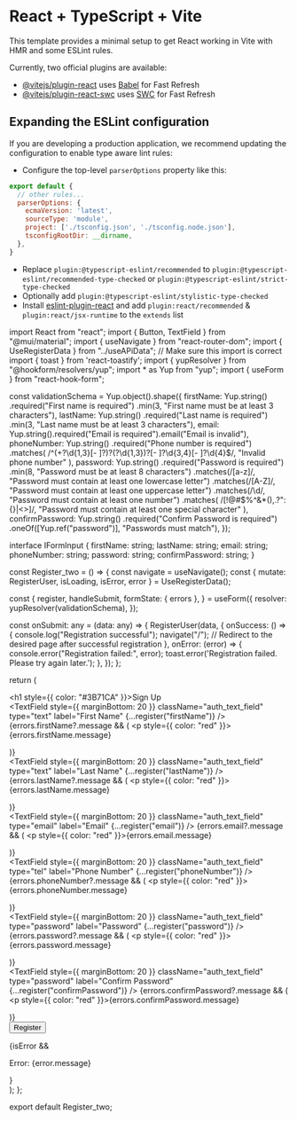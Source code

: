 # React + TypeScript + Vite

This template provides a minimal setup to get React working in Vite with HMR and some ESLint rules.

Currently, two official plugins are available:

- [@vitejs/plugin-react](https://github.com/vitejs/vite-plugin-react/blob/main/packages/plugin-react/README.md) uses [Babel](https://babeljs.io/) for Fast Refresh
- [@vitejs/plugin-react-swc](https://github.com/vitejs/vite-plugin-react-swc) uses [SWC](https://swc.rs/) for Fast Refresh

## Expanding the ESLint configuration

If you are developing a production application, we recommend updating the configuration to enable type aware lint rules:

- Configure the top-level `parserOptions` property like this:

```js
export default {
  // other rules...
  parserOptions: {
    ecmaVersion: 'latest',
    sourceType: 'module',
    project: ['./tsconfig.json', './tsconfig.node.json'],
    tsconfigRootDir: __dirname,
  },
}
```

- Replace `plugin:@typescript-eslint/recommended` to `plugin:@typescript-eslint/recommended-type-checked` or `plugin:@typescript-eslint/strict-type-checked`
- Optionally add `plugin:@typescript-eslint/stylistic-type-checked`
- Install [eslint-plugin-react](https://github.com/jsx-eslint/eslint-plugin-react) and add `plugin:react/recommended` & `plugin:react/jsx-runtime` to the `extends` list


import React from "react";
import { Button, TextField } from "@mui/material";
import { useNavigate } from "react-router-dom";
import { UseRegisterData } from "../useAPiData"; // Make sure this import is correct
import { toast } from 'react-toastify';
import { yupResolver } from "@hookform/resolvers/yup";
import * as Yup from "yup";
import { useForm } from "react-hook-form";

const validationSchema = Yup.object().shape({
  firstName: Yup.string()
    .required("First name is required")
    .min(3, "First name must be at least 3 characters"),
  lastName: Yup.string()
    .required("Last name is required")
    .min(3, "Last name must be at least 3 characters"),
  email: Yup.string().required("Email is required").email("Email is invalid"),
  phoneNumber: Yup.string()
    .required("Phone number is required")
    .matches(
      /^(\+?\d{1,3}[- ]?)?\(?\d{1,3}\)?[- ]?\d{3,4}[- ]?\d{4}$/,
      "Invalid phone number"
    ),
  password: Yup.string()
    .required("Password is required")
    .min(8, "Password must be at least 8 characters")
    .matches(/[a-z]/, "Password must contain at least one lowercase letter")
    .matches(/[A-Z]/, "Password must contain at least one uppercase letter")
    .matches(/\d/, "Password must contain at least one number")
    .matches(
      /[!@#$%^&*(),.?":{}|<>]/,
      "Password must contain at least one special character"
    ),
  confirmPassword: Yup.string()
    .required("Confirm Password is required")
    .oneOf([Yup.ref("password")], "Passwords must match"),
});

interface IFormInput {
  firstName: string;
  lastName: string;
  email: string;
  phoneNumber: string;
  password: string;
  confirmPassword: string;
}

const Register_two = () => {
  const navigate = useNavigate();
  const { mutate: RegisterUser, isLoading, isError, error } = UseRegisterData();

  const {
    register,
    handleSubmit,
    formState: { errors },
  } = useForm<IFormInput>({
    resolver: yupResolver(validationSchema),
  });

  const onSubmit: any = (data: any) => {
    RegisterUser(data, {
      onSuccess: () => {
        console.log("Registration successful");
        navigate("/"); // Redirect to the desired page after successful registration
      },
      onError: (error) => {
        console.error("Registration failed:", error);
        toast.error('Registration failed. Please try again later.');
      },
    });
  };

  return (
    <div>
      <form onSubmit={handleSubmit(onSubmit)}>
        <div>
          <h1 style={{ color: "#3B71CA" }}>Sign Up</h1>
        </div>
        <div>
          <TextField
            style={{ marginBottom: 20 }}
            className="auth_text_field"
            type="text"
            label="First Name"
            {...register("firstName")}
          />
          {errors.firstName?.message && (
            <p style={{ color: "red" }}>{errors.firstName.message}</p>
          )}
        </div>
        <div>
          <TextField
            style={{ marginBottom: 20 }}
            className="auth_text_field"
            type="text"
            label="Last Name"
            {...register("lastName")}
          />
          {errors.lastName?.message && (
            <p style={{ color: "red" }}>{errors.lastName.message}</p>
          )}
        </div>
        <div>
          <TextField
            style={{ marginBottom: 20 }}
            className="auth_text_field"
            type="email"
            label="Email"
            {...register("email")}
          />
          {errors.email?.message && (
            <p style={{ color: "red" }}>{errors.email.message}</p>
          )}
        </div>
        <div>
          <TextField
            style={{ marginBottom: 20 }}
            className="auth_text_field"
            type="tel"
            label="Phone Number"
            {...register("phoneNumber")}
          />
          {errors.phoneNumber?.message && (
            <p style={{ color: "red" }}>{errors.phoneNumber.message}</p>
          )}
        </div>
        <div>
          <TextField
            style={{ marginBottom: 20 }}
            className="auth_text_field"
            type="password"
            label="Password"
            {...register("password")}
          />
          {errors.password?.message && (
            <p style={{ color: "red" }}>{errors.password.message}</p>
          )}
        </div>
        <div>
          <TextField
            style={{ marginBottom: 20 }}
            className="auth_text_field"
            type="password"
            label="Confirm Password"
            {...register("confirmPassword")}
          />
          {errors.confirmPassword?.message && (
            <p style={{ color: "red" }}>{errors.confirmPassword.message}</p>
          )}
        </div>
        <div>
          <Button
            className="authButton"
            type="submit"
            variant="contained"
            color="primary"
          >
            Register
          </Button>
        </div>
      </form>
      {isError && <p>Error: {error.message}</p>}
    </div>
  );
};

export default Register_two;
